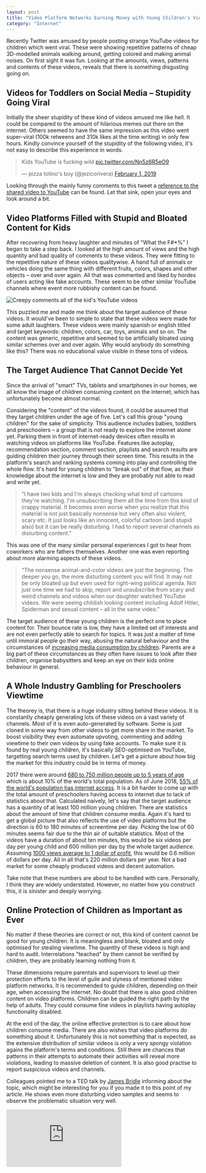 ```yaml
---
layout: post
title: "Video Platform Networks Earning Money with Young Children's Viewtime"
category: "Internet"
---
```


Recently Twitter was amused by people posting strange YouTube videos for children which went viral. These were showing repetitive patterns of cheap 3D-modelled animals walking around, getting colored and making animal noises. On first sight it was fun. Looking at the amounts, views, patterns and contents of these videos, reveals that there is something disgusting going on.

## Videos for Toddlers on Social Media – Stupidity Going Viral

Initially the sheer stupidity of these kind of videos amused me like hell. It could be compared to the amount of hilarious memes out there on the internet. Others seemed to have the same impression as this video went super-viral (100k retweens and 310k likes at the time writing) in only few hours. Kindly convince yourself of the stupidity of the following video, it's not easy to describe this experience in words.

<blockquote class="twitter-tweet"><p lang="en" dir="ltr">Kids YouTube is fucking wild <a href="https://t.co/Nn5z6R5eO9">pic.twitter.com/Nn5z6R5eO9</a></p>&mdash; pizza totino&#39;s boy (@jezicorivera) <a href="https://twitter.com/jezicorivera/status/1091229799635345409?ref_src=twsrc%5Etfw">February 1, 2019</a></blockquote> <script async src="https://platform.twitter.com/widgets.js" charset="utf-8"></script>

Looking through the mainly funny comments to this tweet a [reference to the shared video to YouTube](https://www.youtube.com/watch?v=0LNTWQun0m4&feature=youtu.be) can be found. Let that sink, open your eyes and look around a bit.

## Video Platforms Filled with Stupid and Bloated Content for Kids

After recovering from heavy laughter and minutes of "What the F#*%" I began to take a step back. I looked at the high amount of views and the high quantity and bad quality of comments to these videos. They were fitting to the repetitive nature of these videos qualitywise. A hand full of animals or vehicles doing the same thing with different fruits, colors, shapes and other objects – over and over again. All that was commented and liked by hordes of users acting like fake accounts. These seem to be other similar YouTube channels where event more rubbishy content can be found.

<img src="{{ site.baseurl }}/images/creepy-comments.png" alt="Creepy comments all of the kid's YouTube videos" title="YouTube creepy comments" />

This puzzled me and made me think about the target audience of these videos. It would've been to simple to state that these videos were made for some adult laughters. These videos were mainly spanish or english titled and target keywords: children, colors, car, toys, animals and so on. The content was generic, repetitive and seemed to be artificially bloated using similar schemes over and over again. Why would anybody do something like this? There was no educational value visible in these tons of videos.

## The Target Audience That Cannot Decide Yet

Since the arrival of "smart" TVs, tablets and smartphones in our homes, we all know the image of children consuming content on the internet, which has unfortunately become almost normal.

Considering the "content" of the videos found, it could be assumed that they target children under the age of five. Let's call this group "young children" for the sake of simplicity. This audience includes babies, toddlers and preschoolers – a group that is not ready to explore the internet alone yet. Parking them in front of internet-ready devices often results in watching videos on platforms like YouTube. Features like autoplay, recommendation section, comment section, playlists and search results are guiding children their journey through their screen time. This results in the platform's search and ranking systems coming into play and controlling the whole flow. It's hard for young children to "break out" of that flow, as their knowledge about the internet is low and they are probably not able to read and write yet.

> "I have two kids and I'm always checking what kind of cartoons they're watching. I'm unsubscribing them all the time from this kind of crappy material. It becomes even worse when you realize that this material is not just basically nonsense but very often also violent, scary etc. It just looks like an innocent, colorful cartoon (and stupid also) but it can be really disturbing. I had to report several channels as disturbing content."

This was one of the many similar personal experiences I got to hear from coworkers who are fathers themselves. Another one was even reporting about more alarming aspects of these videos.

> "The nonsense animal-and-color videos are just the beginning. The deeper you go, the more disturbing content you will find. It may not be only bloated up but even used for right-wing political agenda. Not just one time we had to skip, report and unsubscribe from scary and weird channels and videos when our daughter watched YouTube videos. We were seeing childish looking content including Adolf Hitler, Spiderman and sexual content – all in the same video."

The target audience of these young children is the perfect one to place content for. Their bounce rate is low, they have a limited set of interests and are not even perfectly able to search for topics. It was just a matter of time until immoral people go their way, abusing the natural behaviour and the circumstances of [increasing media consumption by children](http://www.techaddiction.ca/media-statistics.html). Parents are a big part of these circumstances as they often have issues to look after their children, organise babysitters and keep an eye on their kids online behaviour in general.


## A Whole Industry Gambling for Preschoolers Viewtime

The theorey is, that there is a huge industry sitting behind these videos. It is constantly cheaply generating lots of these videos on a vast variety of channels. Most of it is even auto-generated by software. Some is just cloned in some way from other videos to get more share in the market. To boost visibility they even automate upvoting, commenting and adding viewtime to their own videos by using fake accounts. To make sure it is found by real young children, it's basically SEO-optimised on YouTube, targetting search terms used by children. Let's get a picture about how big the market for this industry could be in terms of money.

2017 there were around [680 to 750 million people up to 5 years of age](https://www.populationpyramid.net/world/2017/) which is about 10% of the world's total population. As of June 2018, [55% of the world's population has internet access](https://en.wikipedia.org/wiki/Global_Internet_usage). It is a bit harder to come up with the total amount of preschoolers having access to internet due to lack of statistics about that. Calculated naively, let's say that the target audience has a quantity of at least 100 million young children. There are statistics about the amount of time that children consume media. Again it's hard to get a global picture that also reflects the use of video platforms but the direction is 60 to 180 minutes of screentime per day. Picking the low of 60 minutes seems fair due to the thin air of suitable statistics. Most of the videos have a duration of about ten minutes, this would be six videos per day per young child and 600 million per day by the whole target audience. Assuming [1000 views average to 1 dollar of profit](https://www.quora.com/How-much-does-YouTube-pay-per-1000-views-How-where-can-I-get-sponsor-to-have-enough-capital-from-nothing-and-be-a-successful-company), this would be 0.6 million of dollars per day. All in all that's 220 million dollars per year. Not a bad market for some cheaply produced videos and decent automation.

Take note that these numbers are about to be handled with care. Personally, I think they are widely understated. However, no matter how you construct this, it is sinister and deeply worrying.


## Online Protection of Children as Important as Ever

No matter if these theories are correct or not, this kind of content cannot be good for young children. It is meaningless and blank, bloated and only optimised for stealing viewtime. The quantity of these videos is high and hard to audit. Interrelations "teached" by them cannot be verified by children, they are probably learning nothing from it.

These dimensions require parentals and supervisors to level up their protection efforts to the level of guile and slyness of mentioned video platform networks. It is recommended to guide children, depending on their age, when accessing the internet. No doubt that there is also good children content on video platforms. Children can be guided the right path by the help of adults. They could consume fine videos in playlists having autoplay functionality disabled.

At the end of the day, the online effective protection is to care about how children consume media. There are also wishes that video platforms do something about it. Unfortunately this is not something that is expected, as the extensive distribution of similar videos is only a very spongy violation agains the platform's terms and conditions. Still there are chances that patterns in their attempts to automate their activities will reveal more violations, leading to massive deletion of content. It is also good practise to report suspicious videos and channels.

Colleagues pointed me to a TED talk by [James Bridle](https://twitter.com/jamesbridle) informing about the topic, which might be interesting for you if you made it to this point of my article. He shows even more disturbing video samples and seems to observe the problematic situation very well.

<div class="embed-responsive embed-responsive-16by9">
    <iframe class="embed-responsive-item" src="https://www.youtube.com/embed/v9EKV2nSU8w" frameborder="0" allow="accelerometer; autoplay; encrypted-media; gyroscope; picture-in-picture" allowfullscreen></iframe>
</div>
